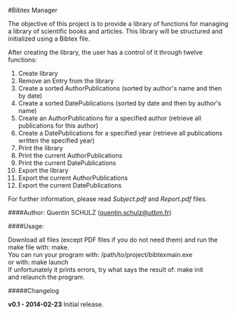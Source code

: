 #Bibtex Manager

The objective of this project is to provide a library of functions for managing a library of scientific books and articles. This library will be structured and initialized using a Bibtex file.<br>

After creating the library, the user has a control of it through twelve functions:

1. Create library
2. Remove an Entry from the library
3. Create a sorted AuthorPublications (sorted by author's name and then by date)
4. Create a sorted DatePublications (sorted by date and then by author's name)
5. Create an AuthorPublications for a specified author (retrieve all publications for this author)
6. Create a DatePublications for a specified year (retrieve all publications written the specified year)
7. Print the library
8. Print the current AuthorPublications
9. Print the current DatePublications
10. Export the library
11. Export the current AuthorPublications
12. Export the current DatePublications


For further information, please read *Subject.pdf* and *Report.pdf* files.

####Author:
Quentin SCHULZ (quentin.schulz@utbm.fr)

####Usage:

Download all files (except PDF files if you do not need them) and run the make file with: make.<br>
You can run your program with: /path/to/project/bibtexmain.exe<br>
or with: make launch<br>
If unfortunately it prints errors, try what says the result of: make init<br>
and relaunch the program.

#####Changelog

**v0.1 - 2014-02-23**
Initial release.<br>

